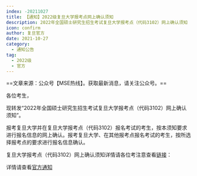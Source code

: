 ```yaml
---
index: -20211027
title: 【通知】2022级复旦大学报考点网上确认须知
description: 2022年全国硕士研究生招生考试复旦大学报考点（代码3102）网上确认须知
icon: confirm
author: 复旦官方
date: 2021-10-27
category:
  - 通知公告
tag:
  - 2022级
  - 官方
---
```


==文章来源：公众号【MSE热线】。获取最新消息，请关注公众号。==

各位考生，

现转发“2022年全国硕士研究生招生考试复旦大学报考点（代码3102）网上确认须知”。

报考复旦大学并在复旦大学报考点（代码3102）报名考试的考生，按本须知要求进行报名信息的网上确认。报考复旦大学、在其他报考点报名考试的考生，按所选择报考点的要求进行报名信息确认。

复旦大学报考点（代码3102）网上确认须知详情请各位考注意查看[链接](http://www.gsao.fudan.edu.cn/56/55/c15014a415317/page.htm)：

详情请查看[官方通知](http://www.mse.fudan.edu.cn/56/ae/c13262a415406/page.htm)